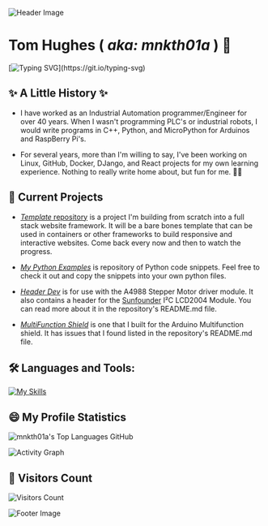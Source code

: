 <!--
**mnkth01a/mnkth01a** is a ✨ _special_ ✨ repository because its `README.md` (this file) appears on your GitHub profile.

Here are some ideas to get you started:

- 🔭 I’m currently working on ...
- 🌱 I’m currently learning ...
- 👯 I’m looking to collaborate on ...
- 🤔 I’m looking for help with ...
- 💬 Ask me about ...
- 📫 How to reach me: ...
- 😄 Pronouns: ...
- ⚡ Fun fact: ...
-->

![Header Image](https://capsule-render.vercel.app/api?type=waving&height=100%&color=6b8e23&height=60&section=header)

# Tom Hughes ( _aka: mnkth01a_ ) 👋

[![Typing SVG](https://readme-typing-svg.demolab.com?font=Abril+Fatface&size=32&duration=4000&pause=1500&color=C6FFF7&background=1C06FF&center=true&vCenter=true&width=820&height=60&lines=Welcome+to+the+mnkth01a+repository!;Feel+free+to+checkout+my+repositories!;I+hope+you+can+find+somethng+you+can+use!)](https://git.io/typing-svg)

## ✨ A Little History ✨

- I have worked as an Industrial Automation programmer/Engineer for over 40 years. When I wasn't programming PLC's or
industrial robots, I would write programs in C++, Python, and MicroPython for Arduinos and RaspBerry Pi's.

- For several years, more than I'm willing to say, I've been working on Linux, GitHub, Docker, DJango, and React projects for my own learning experience. Nothing to really write home about, but fun for me. 🏋️‍♂️  

## 🔭 Current Projects

- [_Template_ repository](https://github.com/mnkth01a/templates.git) is a project I'm building from scratch into a full stack website framework. It will be a bare bones template that can be used in containers or other frameworks to build responsive and interactive websites. Come back every now and then to watch the progress.

- [_My Python Examples_](https://github.com/mnkth01a/mypython_examples.git) is repository of Python code snippets.  Feel free to check it out and copy the snippets into your own python files.

- [_Header Dev_](https://github.com/mnkth01a/header_dev.git) is for use with the A4988 Stepper Motor driver module. It also contains a header for the [Sunfounder](https://www.sunfounder.com/) I²C LCD2004 Module.  You can read more about it in the repository's README.md file.

- [_MultiFunction Shield_](https://github.com/mnkth01a/MultiFunction_Shield.git) is one that I built for the Arduino Multifunction shield. It has issues that I found listed in the repository's README.md file.

## 🛠️ **Languages and Tools:**  
[![My Skills](https://skillicons.dev/icons?i=linux,vscode,python,cpp,html,css,git,github,arduino,mysql,kubernetes,docker,tailwind,js,react,nodejs,mongodb,firebase,md,ruby,stackoverflow&perline=13)](#)

## 😄 My Profile Statistics

![mnkth01a's Top Languages GitHub](https://github-readme-stats.vercel.app/api/top-langs/?username=mnkth01a&theme=transparent&title_color=84C2C0&color=E3E3E3&text_color=DEDEDE&hide_border=true&text_bold=true&layout=compact)

![Activity Graph](https://github-readme-activity-graph.vercel.app/graph/?username=mnkth01a&bg_color=RRGGBBAA&title_color=84C2C0&color=84C2C0&line=84C2C0&point=DEDEDE&hide_border=true&custom_title=Contribution⠀Graph)

## 👯 Visitors Count

![Visitors Count](https://profile-counter.glitch.me/{mnkth01a}/count.svg)

![Footer Image](https://capsule-render.vercel.app/api?type=waving&height=100%&color=6b8e23&height=60&section=footer)
